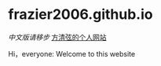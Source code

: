 # frazier2006.github.io
*中文版请移步* [方清弦的个人网站](https://frazier.fun/)

Hi，everyone:
Welcome to this website

